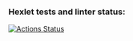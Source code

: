### Hexlet tests and linter status:
[![Actions Status](https://github.com/MlkProduction/python-project-52/actions/workflows/hexlet-check.yml/badge.svg)](https://github.com/MlkProduction/python-project-52/actions)